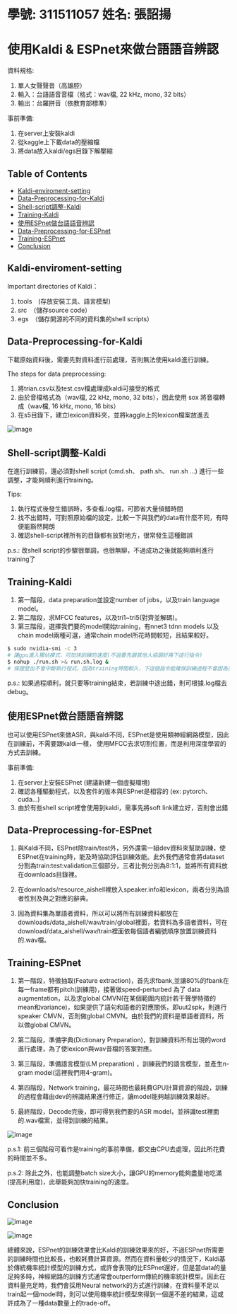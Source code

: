 # 學號: 311511057 姓名: 張詔揚

# 使用Kaldi & ESPnet來做台語語音辨認

資料規格:

1. 單人女聲聲音（高雄腔）
2. 輸入：台語語音音檔（格式：wav檔, 22 kHz, mono, 32 bits） 
3. 輸出：台羅拼音（依教育部標準）

事前準備:

1. 在server上安裝kaldi
2. 從kaggle上下載data的壓縮檔
3. 將data放入kaldi/egs目錄下解壓縮

## Table of Contents
- [Kaldi-enviroment-setting](#Kaldi-enviroment-setting)
- [Data-Preprocessing-for-Kaldi](#Data-Preprocessing-for-kaldi)
- [Shell-script調整-Kaldi](#shell-script調整-kaldi)
- [Training-Kaldi](#training-kaldi)
- [使用ESPnet做台語語音辨認](#使用espnet做台語語音辨認)
- [Data-Preprocessing-for-ESPnet](#data-preprocessing-for-espnet)
- [Training-ESPnet](#Training-ESPnet)
- [Conclusion](#conclusion)

## Kaldi-enviroment-setting

Important directories of Kaldi：

1. tools　(存放安裝工具、語言模型)
2. src　（儲存source code）
3. egs　（儲存開源的不同的資料集的shell scripts）

## Data-Preprocessing-for-Kaldi

下載原始資料後，需要先對資料進行前處理，否則無法使用kaldi進行訓練。

The steps for data preprocessing:

1. 將trian.csv以及test.csv檔處理成kaldi可接受的格式
2. 由於音檔格式為（wav檔, 22 kHz, mono, 32 bits），因此使用 sox 將音檔轉成（wav檔, 16 kHz, mono, 16 bits）
3. 在s5目錄下，建立lexicon資料夾，並將kaggle上的lexicon檔案放進去

![image](https://github.com/MachineLearningNTUT/taiwanese-asr-using-kaldi-toolkit-Hippo88902/blob/main/s5.jpg)

## Shell-script調整-Kaldi

在進行訓練前，還必須對shell script (cmd.sh、 path.sh、 run.sh ...) 進行一些調整，才能夠順利進行training。

Tips:

1. 執行程式後發生錯誤時，多查看.log檔，可節省大量偵錯時間
2. 找不出錯時，可對照原始檔的設定，比較一下與我們的data有什麼不同，有時便能豁然開朗
3. 確認shell-script裡所有的目錄都有放對地方，很常發生這種錯誤

p.s.: 改shell script的步驟很單調，也很無聊，不過成功之後就能夠順利進行training了

## Training-Kaldi

1. 第一階段，data preparation並設定number of jobs，以及train language model。
2. 第二階段，求MFCC features，以及tri1~tri5(對齊並解碼)。
3. 第三階段，選擇我們要的model開始training，有nnet3 tdnn models 以及 chain model兩種可選，通常chain model所花時間較短，且結果較好。

```sh
$ sudo nvidia-smi -c 3
# 讓gpu進入獨佔模式，可加快訓練的速度(不過要先跟其他人協調好再下這行指令)
$ nohup ./run.sh >& run.sh.log &
# 保證登出不會中斷執行程式，因為training時間較久，下這個指令能確保訓練過程不會因為突發情況中斷。
```
p.s.: 如果過程順利，就只要等training結束，若訓練中途出錯，則可根據.log檔去debug。

## 使用ESPnet做台語語音辨認

也可以使用ESPnet來做ASR，與kaldi不同，ESPnet是使用類神經網路模型，因此在訓練前，不需要跟kaldi一樣，
使用MFCC去求切割位置，而是利用深度學習的方式去訓練。

事前準備:

1. 在server上安裝ESPnet (建議新建一個虛擬環境)
2. 確認各種驅動程式，以及套件的版本與ESPnet是相容的 (ex: pytorch、cuda...)
3. 由於有些shell script裡會使用到kaldi，需事先將soft link建立好，否則會出錯

## Data-Preprocessing-for-ESPnet


1. 與Kaldi不同，ESPnet除train/test外，另外還需一組dev資料來幫助訓練，使ESPnet在training時，能及時協助評估訓練效能。此外我們通常會將dataset分割為train:test:validation三個部分，三者比例分別為8:1:1，並將所有資料放在downloads目錄裡。


2. 在downloads/resource_aishell裡放入speaker.info和lexicon，兩者分別為語者性別及與之對應的辭典。

3. 因為資料集為單語者資料，所以可以將所有訓練資料都放在downloads/data_aishell/wav/train/global裡面，若資料為多語者資料，可在download/data_aishell/wav/train裡面依每個語者編號順序放置訓練資料的.wav檔。

## Training-ESPnet

1. 第一階段，特徵抽取(Feature extraction)，首先求fbank,並讓80%的fbank在每一frame都有pitch(訓練用)，接著做speed-perturbed 為了 data augmentation，以及求global CMVN(在某個範圍内統計若干聲學特徵的mean和variance)，如果提供了語句和語者的對應關係，即uut2spk，則進行speaker CMVN，否則做global CMVN。由於我們的資料是單語者資料，所以做global CMVN。

2. 第二階段，準備字典(Dictionary Preparation)，對訓練資料所有出現的word進行處理，為了使lexicon與wav音檔的答案對應。

3. 第三階段，準備語言模型(LM preparation) ，訓練我們的語言模型，並產生n-gram model(這裡我們用4-gram)。

4. 第四階段，Network training，最花時間也最耗費GPU計算資源的階段，訓練的過程會藉由dev的辨識結果進行修正，讓model能夠越訓練效果越好。

5. 最終階段，Decode完後，即可得到我們要的ASR model，並辨識test裡面的.wav檔案，並得到訓練的結果。

![image](https://github.com/MachineLearningNTUT/taiwanese-asr-using-kaldi-toolkit-Hippo88902/blob/main/%E8%A8%93%E7%B7%B4%E7%B5%90%E6%9E%9C.png)

p.s.1: 前三個階段可看作是training的事前準備，都交由CPU去處理，因此所花費的時間並不多。

p.s.2: 除此之外，也能調整batch size大小，讓GPU的memory能夠盡量地吃滿(提高利用度)，此舉能夠加快training的速度。

## Conclusion

![image](https://github.com/MachineLearningNTUT/taiwanese-asr-using-kaldi-toolkit-Hippo88902/blob/main/Kaldi%E7%B5%90%E6%9E%9C.jpg)

![image](https://github.com/MachineLearningNTUT/taiwanese-asr-using-kaldi-toolkit-Hippo88902/blob/main/ESPnet%E7%B5%90%E6%9E%9C.jpg)

總體來說，ESPnet的訓練效果會比Kaldi的訓練效果來的好，不過ESPnet所需要的訓練時間也比較長，也較耗費計算資源。然而在資料量較少的情況下，Kaldi基於傳統機率統計模型的訓練方式，或許會表現的比ESPnet還好，但是當data的量足夠多時，神經網路的訓練方式通常會outperform傳統的機率統計模型。因此在資料量充足時，我們會採用Neural network的方式進行訓練，在資料量不足以train起一個model時，則可以使用機率統計模型來得到一個還不差的結果，這或許成為了一種data數量上的trade-off。
